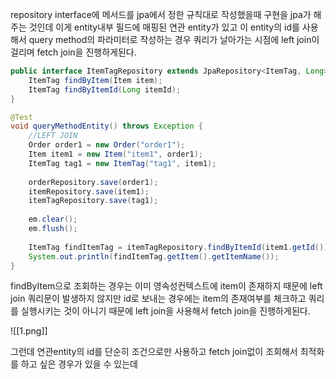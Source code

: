 
repository interface에 메서드를 jpa에서 정한 규칙대로 작성했을때 구현을 jpa가 해주는 것인데 
이게 entity내부 필드에 매핑된 연관 entity가 있고 이 entity의 id를 사용해서 query method의 파라미터로 작성하는 경우 쿼리가 날아가는 시점에 left join이 걸리며 fetch join을 진행하게된다.

``` java
public interface ItemTagRepository extends JpaRepository<ItemTag, Long> {  
    ItemTag findByItem(Item item);  
    ItemTag findByItemId(Long itemId);  
}

@Test  
void queryMethodEntity() throws Exception {  
    //LEFT JOIN  
    Order order1 = new Order("order1");  
    Item item1 = new Item("item1", order1);  
    ItemTag tag1 = new ItemTag("tag1", item1);  
  
    orderRepository.save(order1);  
    itemRepository.save(item1);  
    itemTagRepository.save(tag1);  
  
    em.clear();  
    em.flush();  
  
    ItemTag findItemTag = itemTagRepository.findByItemId(item1.getId());  
    System.out.println(findItemTag.getItem().getItemName());  
}
```

findByItem으로 조회하는 경우는 이미 영속성컨텍스트에 item이 존재하지 때문에 left join 쿼리문이 발생하지 않지만 id로 보내는 경우에는 item의 존재여부를 체크하고 쿼리를 실행시키는 것이 아니기 때문에 left join을 사용해서 fetch join을 진행하게된다. 

![[1.png]]

그런데 연관entity의 id를 단순히 조건으로만 사용하고 fetch join없이 조회해서 최적화를 하고 싶은 경우가 있을 수 있는데 
